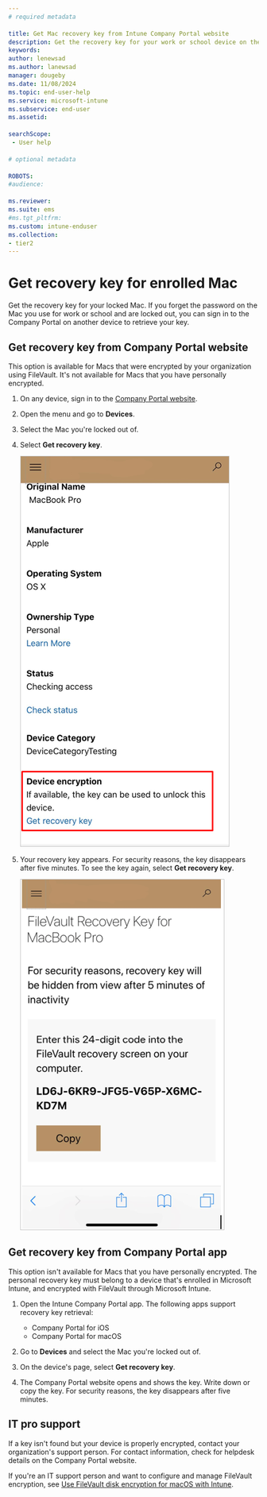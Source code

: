 ```yaml
---
# required metadata

title: Get Mac recovery key from Intune Company Portal website  
description: Get the recovery key for your work or school device on the Company portal website.   
keywords:
author: lenewsad
ms.author: lanewsad
manager: dougeby
ms.date: 11/08/2024
ms.topic: end-user-help
ms.service: microsoft-intune
ms.subservice: end-user
ms.assetid:

searchScope:
 - User help

# optional metadata

ROBOTS:  
#audience:

ms.reviewer: 
ms.suite: ems
#ms.tgt_pltfrm:
ms.custom: intune-enduser
ms.collection:
- tier2
---
```


# Get recovery key for enrolled Mac 

Get the recovery key for your locked Mac. If you forget the password on the Mac you use for work or school and are locked out, you can sign in to the Company Portal on another device to retrieve your key. 

## Get recovery key from Company Portal website

This option is available for Macs that were encrypted by your organization using FileVault. It's not available for Macs that you have personally encrypted.

1. On any device, sign in to the [Company Portal website](https://portal.manage.microsoft.com).  
1. Open the menu and go to **Devices**.  
1. Select the Mac you're locked out of.  
1. Select **Get recovery key**.  

    ![Screenshot of Company Portal website, highlighting Get recovery key section.](./media/get-recovery-key-cpweb/1907-recovery2-cpweb-intune.PNG)  

1. Your recovery key appears. For security reasons, the key disappears after five minutes. To see the key again, select **Get recovery key**.  

    ![Screenshot of Company Portal website, showing recovery key.](./media/get-recovery-key-cpweb/1907-recovery-cpweb-intune.PNG)  

## Get recovery key from Company Portal app 

This option isn't available for Macs that you have personally encrypted. The personal recovery key must belong to a device that's enrolled in Microsoft Intune, and encrypted with FileVault through Microsoft Intune.  

1. Open the Intune Company Portal app. The following apps support recovery key retrieval:  

    - Company Portal for iOS  
    - Company Portal for macOS
      
1. Go to **Devices** and select the Mac you're locked out of.  
1. On the device's page, select **Get recovery key**.
1. The Company Portal website opens and shows the key. Write down or copy the key. For security reasons, the key disappears after five minutes.  

## IT pro support  

If a key isn't found but your device is properly encrypted, contact your organization's support person. For contact information, check for helpdesk details on the Company Portal website. 

If you're an IT support person and want to configure and manage FileVault encryption, see [Use FileVault disk encryption for macOS with Intune](../protect/encrypt-devices-filevault.md#manage-filevault).  
